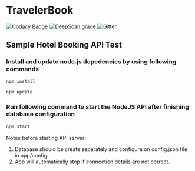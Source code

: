 # TravelerBook
[![Codacy Badge](https://api.codacy.com/project/badge/Grade/9c0f4b52c58f43fab1140b4319c5cdfd)](https://app.codacy.com/app/tayyabaziz/TravelerBook?utm_source=github.com&utm_medium=referral&utm_content=tayyabaziz/TravelerBook&utm_campaign=Badge_Grade_Dashboard)
[![DeepScan grade](https://deepscan.io/api/teams/4887/projects/6654/branches/56884/badge/grade.svg)](https://deepscan.io/dashboard#view=project&tid=4887&pid=6654&bid=56884)
[![Gitter](https://badges.gitter.im/TravelerBook/community.svg)](https://gitter.im/TravelerBook/community?utm_source=badge&utm_medium=badge&utm_campaign=pr-badge)

## Sample Hotel Booking API Test

### Install and update node.js depedencies by using following commands
```sh
npm install

npm update
```

### Run following command to start the NodeJS API after finishing database configuration
```sh
npm start
```

Notes before starting API server: 

 1. Database should be create separately and configure on config.json file in app/config.
 2. App will automatically stop if connection details are not correct.
